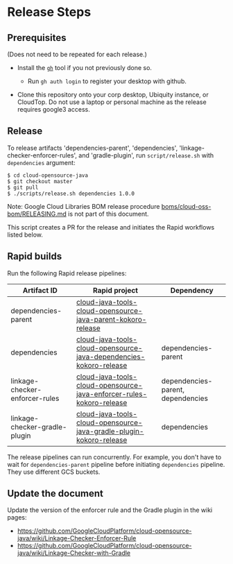 # Release Steps

## Prerequisites 

(Does not need to be repeated for each release.)

* Install the [`gh`](https://github.com/cli/cli)
tool if you not previously done so.

    * Run `gh auth login` to register your desktop with github.

* Clone this repository onto your corp desktop, Ubiquity instance, or CloudTop. Do not use a laptop or personal machine as the release requires google3 access.

## Release

To release artifacts 'dependencies-parent', 'dependencies', 'linkage-checker-enforcer-rules',
and 'gradle-plugin', run `script/release.sh` with `dependencies` argument:

```
$ cd cloud-opensource-java
$ git checkout master
$ git pull
$ ./scripts/release.sh dependencies 1.0.0
```

Note: Google Cloud Libraries BOM release procedure [boms/cloud-oss-bom/RELEASING.md](
boms/cloud-oss-bom/RELEASING.md) is not part of this document.

This script creates a PR for the release and initiates the Rapid workflows listed below.

## Rapid builds

Run the following Rapid release pipelines:

| Artifact ID | Rapid project | Dependency |
| ---------- | ------------------ | --------- |
|dependencies-parent| [cloud-java-tools-cloud-opensource-java-parent-kokoro-release](http://rapid/cloud-java-tools-cloud-opensource-java-parent-kokoro-release)||
|dependencies| [cloud-java-tools-cloud-opensource-java-dependencies-kokoro-release](http://rapid/cloud-java-tools-cloud-opensource-java-dependencies-kokoro-release)|dependencies-parent|
|linkage-checker-enforcer-rules|[cloud-java-tools-cloud-opensource-java-enforcer-rules-kokoro-release](http://rapid/cloud-java-tools-cloud-opensource-java-enforcer-rules-kokoro-release)|dependencies-parent, dependencies|
|linkage-checker-gradle-plugin|[cloud-java-tools-cloud-opensource-java-gradle-plugin-kokoro-release](https://rapid/cloud-java-tools-cloud-opensource-java-gradle-plugin-kokoro-release)|dependencies|

The release pipelines can run concurrently. For example, you don't have to wait for
`dependencies-parent` pipeline before initiating `dependencies` pipeline. They use different
GCS buckets.

## Update the document

Update the version of the enforcer rule and the Gradle plugin in the wiki pages:

- https://github.com/GoogleCloudPlatform/cloud-opensource-java/wiki/Linkage-Checker-Enforcer-Rule
- https://github.com/GoogleCloudPlatform/cloud-opensource-java/wiki/Linkage-Checker-with-Gradle

